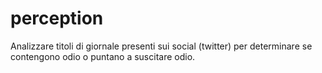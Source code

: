 # perception
Analizzare titoli di giornale presenti sui social (twitter) per determinare se contengono odio o puntano a suscitare odio.
